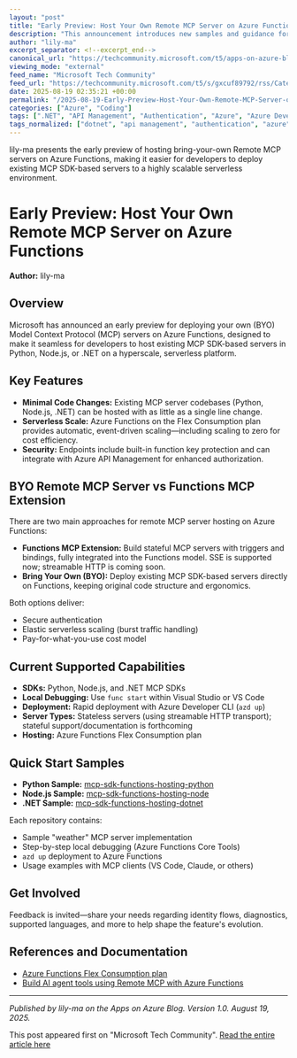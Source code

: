```yaml
---
layout: "post"
title: "Early Preview: Host Your Own Remote MCP Server on Azure Functions"
description: "This announcement introduces new samples and guidance for deploying Model Context Protocol (MCP) servers—originally built with MCP SDKs for Python, Node.js, and .NET—on Azure Functions using a serverless approach. Readers will learn how to migrate existing MCP servers to Azure’s hyperscale Flex Consumption plan with minimal code changes, leverage secure endpoints, and benefit from event-driven scalability. The post highlights differences between BYO and Functions-specific MCP extensions, supported SDKs, deployment tools, and provides links to sample repositories for quick starts."
author: "lily-ma"
excerpt_separator: <!--excerpt_end-->
canonical_url: "https://techcommunity.microsoft.com/t5/apps-on-azure-blog/announcing-early-preview-byo-remote-mcp-server-on-azure/ba-p/4445317"
viewing_mode: "external"
feed_name: "Microsoft Tech Community"
feed_url: "https://techcommunity.microsoft.com/t5/s/gxcuf89792/rss/Category?category.id=Azure"
date: 2025-08-19 02:35:21 +00:00
permalink: "/2025-08-19-Early-Preview-Host-Your-Own-Remote-MCP-Server-on-Azure-Functions.html"
categories: ["Azure", "Coding"]
tags: [".NET", "API Management", "Authentication", "Azure", "Azure Developer CLI", "Azure Functions", "BYO MCP Server", "CI/CD", "Coding", "Community", "Flex Consumption Plan", "Func Start", "MCP", "MCP SDK", "Node.js", "Python", "Remote Server Hosting", "Serverless", "Serverless Deployment", "Stateless Servers", "Streamable HTTP", "VS Code"]
tags_normalized: ["dotnet", "api management", "authentication", "azure", "azure developer cli", "azure functions", "byo mcp server", "cislashcd", "coding", "community", "flex consumption plan", "func start", "mcp", "mcp sdk", "nodedotjs", "python", "remote server hosting", "serverless", "serverless deployment", "stateless servers", "streamable http", "vs code"]
---
```


lily-ma presents the early preview of hosting bring-your-own Remote MCP servers on Azure Functions, making it easier for developers to deploy existing MCP SDK-based servers to a highly scalable serverless environment.<!--excerpt_end-->

# Early Preview: Host Your Own Remote MCP Server on Azure Functions

**Author:** lily-ma

## Overview

Microsoft has announced an early preview for deploying your own (BYO) Model Context Protocol (MCP) servers on Azure Functions, designed to make it seamless for developers to host existing MCP SDK-based servers in Python, Node.js, or .NET on a hyperscale, serverless platform.

## Key Features

- **Minimal Code Changes:** Existing MCP server codebases (Python, Node.js, .NET) can be hosted with as little as a single line change.
- **Serverless Scale:** Azure Functions on the Flex Consumption plan provides automatic, event-driven scaling—including scaling to zero for cost efficiency.
- **Security:** Endpoints include built-in function key protection and can integrate with Azure API Management for enhanced authorization.

## BYO Remote MCP Server vs Functions MCP Extension

There are two main approaches for remote MCP server hosting on Azure Functions:

- **Functions MCP Extension:** Build stateful MCP servers with triggers and bindings, fully integrated into the Functions model. SSE is supported now; streamable HTTP is coming soon.
- **Bring Your Own (BYO):** Deploy existing MCP SDK-based servers directly on Functions, keeping original code structure and ergonomics.

Both options deliver:

- Secure authentication
- Elastic serverless scaling (burst traffic handling)
- Pay-for-what-you-use cost model

## Current Supported Capabilities

- **SDKs:** Python, Node.js, and .NET MCP SDKs
- **Local Debugging:** Use `func start` within Visual Studio or VS Code
- **Deployment:** Rapid deployment with Azure Developer CLI (`azd up`)
- **Server Types:** Stateless servers (using streamable HTTP transport); stateful support/documentation is forthcoming
- **Hosting:** Azure Functions Flex Consumption plan

## Quick Start Samples

- **Python Sample:** [mcp-sdk-functions-hosting-python](https://github.com/Azure-Samples/mcp-sdk-functions-hosting-python)
- **Node.js Sample:** [mcp-sdk-functions-hosting-node](https://github.com/Azure-Samples/mcp-sdk-functions-hosting-node)
- **.NET Sample:** [mcp-sdk-functions-hosting-dotnet](https://github.com/Azure-Samples/mcp-sdk-functions-hosting-dotnet)

Each repository contains:

- Sample "weather" MCP server implementation
- Step-by-step local debugging (Azure Functions Core Tools)
- `azd up` deployment to Azure Functions
- Usage examples with MCP clients (VS Code, Claude, or others)

## Get Involved

Feedback is invited—share your needs regarding identity flows, diagnostics, supported languages, and more to help shape the feature's evolution.

## References and Documentation

- [Azure Functions Flex Consumption plan](https://learn.microsoft.com/en-us/azure/azure-functions/flex-consumption-plan)
- [Build AI agent tools using Remote MCP with Azure Functions](https://techcommunity.microsoft.com/blog/appsonazureblog/build-ai-agent-tools-using-remote-mcp-with-azure-functions/4401059)

---

*Published by lily-ma on the Apps on Azure Blog. Version 1.0. August 19, 2025.*

This post appeared first on "Microsoft Tech Community". [Read the entire article here](https://techcommunity.microsoft.com/t5/apps-on-azure-blog/announcing-early-preview-byo-remote-mcp-server-on-azure/ba-p/4445317)
